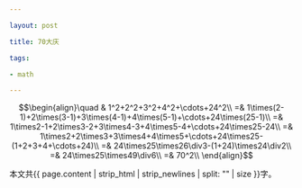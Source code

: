 ```yaml
---

layout: post

title: 70大庆

tags:

- math

---
```


$$\begin{align}\quad & 1^2+2^2+3^2+4^2+\cdots+24^2\\
=& 1\times(2-1)+2\times(3-1)+3\times(4-1)+4\times(5-1)+\cdots+24\times(25-1)\\
=& 1\times2-1+2\times3-2+3\times4-3+4\times5-4+\cdots+24\times25-24\\
=& 1\times2+2\times3+3\times4+4\times5+\cdots+24\times25-(1+2+3+4+\cdots+24)\\
=& 24\times25\times26\div3-(1+24)\times24\div2\\
=& 24\times25\times49\div6\\
=& 70^2\\
\end{align}$$



本文共{{ page.content | strip_html | strip_newlines | split: "" | size }}字。

